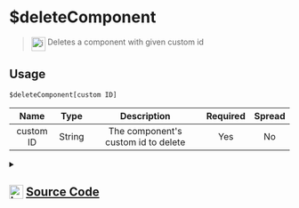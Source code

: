 # $deleteComponent
> <img align="top" src="https://upload.wikimedia.org/wikipedia/commons/thumb/e/e4/Infobox_info_icon.svg/160px-Infobox_info_icon.svg.png?20150409153300" alt="image" width="25" height="auto"> Deletes a component with given custom id
## Usage
```
$deleteComponent[custom ID]
```
| Name | Type | Description | Required | Spread
| :---: | :---: | :---: | :---: | :---: |
custom ID | String | The component's custom id to delete | Yes | No
<details>
<summary>
    
## <img align="top" src="https://cdn4.iconfinder.com/data/icons/iconsimple-logotypes/512/github-512.png" alt="image" width="25" height="auto">  [Source Code](https://github.com/tryforge/ForgeScript-V2/blob/main/src/native/deleteComponent.ts)
    
</summary>
    
```ts
import { ActionRowBuilder, AnyComponentBuilder } from "discord.js"
import { ArgType, NativeFunction, Return } from "../structures"

export default new NativeFunction({
    name: "$deleteComponent",
    version: "1.0.0",
    description: "Deletes a component with given custom id",
    brackets: true,
    args: [
        {
            name: "custom ID",
            description: "The component's custom id to delete",
            rest: false,
            required: true,
            type: ArgType.String
        }
    ],
    unwrap: true,
    execute(ctx, [ id ]) {
        for (let i = 0, len = ctx.container.components.length;i < len;i++) {
            const comp = ctx.container.components[i]
            const index = comp.components.findIndex(x => "custom_id" in x.data && x.data.custom_id === id)
            if (index !== -1) {
                comp.components.splice(index, 1)
                break
            }
        }

        return Return.success()
    },
})
```
    
</details>